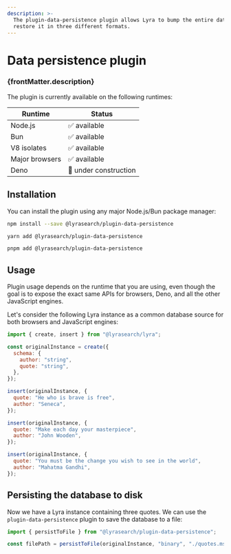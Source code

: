```yaml
---
description: >-
  The plugin-data-persistence plugin allows Lyra to bump the entire database and
  restore it in three different formats.
---
```


# Data persistence plugin

<h3 className="plugin-description">{frontMatter.description}</h3>

The plugin is currently available on the following runtimes:

| Runtime        | Status                |
| -------------- | --------------------- |
| Node.js        | ✅ available          |
| Bun            | ✅ available          |
| V8 isolates    | ✅ available          |
| Major browsers | ✅ available          |
| Deno           | 🚧 under construction |

## Installation

You can install the plugin using any major Node.js/Bun package manager:

```bash title="Using npm"
npm install --save @lyrasearch/plugin-data-persistence
```

```bash title="Using yarn"
yarn add @lyrasearch/plugin-data-persistence
```

```bash title="Using pnpm"
pnpm add @lyrasearch/plugin-data-persistence
```

## Usage

Plugin usage depends on the runtime that you are using, even though the goal is to expose the exact same APIs for browsers, Deno, and all the other JavaScript engines.

Let's consider the following Lyra instance as a common database source for both browsers and JavaScript engines:

```javascript
import { create, insert } from "@lyrasearch/lyra";

const originalInstance = create({
  schema: {
    author: "string",
    quote: "string",
  },
});

insert(originalInstance, {
  quote: "He who is brave is free",
  author: "Seneca",
});

insert(originalInstance, {
  quote: "Make each day your masterpiece",
  author: "John Wooden",
});

insert(originalInstance, {
  quote: "You must be the change you wish to see in the world",
  author: "Mahatma Gandhi",
});
```

## Persisting the database to disk[​](https://docs.lyrasearch.io/plugins/plugin-data-persistence#persisting-the-database-to-disk) <a href="#persisting-the-database-to-disk" id="persisting-the-database-to-disk"></a>

Now we have a Lyra instance containing three quotes. We can use the `plugin-data-persistence` plugin to save the database to a file:

```javascript
import { persistToFile } from "@lyrasearch/plugin-data-persistence";

const filePath = persistToFile(originalInstance, "binary", "./quotes.msp");
```
